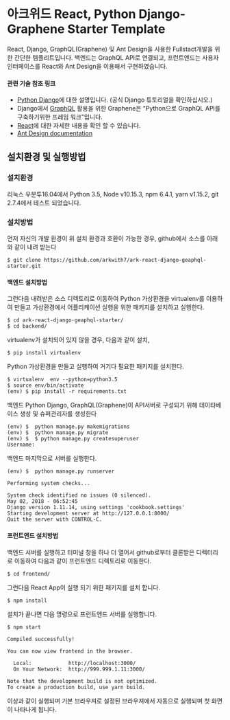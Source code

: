 # 아크위드 React, Python Django-Graphene Starter Template

React, Django, GraphQL(Graphene) 및 Ant Design을 사용한 Fullstact개발을 위한 간단한 템플리트입니다. 백엔드는 GraphQL API로 연결되고, 프런트엔드는 사용자 인터페이스를 React와 Ant Design을 이용해서 구현하였습니다.

#### 관련 기슬 참조 링크

* [Python Django](https://docs.djangoproject.com/en/2.0/intro/tutorial01/)에 대한 설명입니다. (공식 Django 튜토리얼을 확인하십시오.)
* Django에서 [GraphQL](https://www.howtographql.com/basics/0-introduction/) 활용을 위한 Graphene은 "Python으로 GraphQL API를 구축하기위한 프레임 워크"입니다.
* [React](https://reactjs.org/tutorial/tutorial.html)에 대한 자세한 내용을 확인 할 수 있습니다.
* [Ant Design documentation](https://ant.design/docs/react/introduce) 

## 설치환경 및 실행방법

### 설치환경
리눅스 우분투16.04에서 Python 3.5, Node v10.15.3, npm 6.4.1, yarn v1.15.2, git 2.7.4에서 테스트 되었습니다. 

### 설치방법
먼저 자신의 개발 환경이 위 설치 환경과 호환이 가능한 경우, github에서 소스를 아래와 같이 내려 받는다
```
$ git clone https://github.com/arkwith7/ark-react-django-geaphql-starter.git
```
#### 백엔드 설치방법
그런다음 내려받은 소스 디렉토리로 이동하여 Python 가상환경을 virtualenv를 이용하여 만들고 가상환경에서 어플리케이션 실행을 위한 패키지를 설치하고 실행한다.
```
$ cd ark-react-django-geaphql-starter/ 
$ cd backend/
```
virtualenv가 설치되어 있지 않을 경우, 다음과 같이 설치,
```
$ pip install virtualenv 
```
Python 가상환경을 만들고 실행하여 거기다 필요한 패키지를 설치한다.
```
$ virtualenv  env --python=python3.5
$ source env/bin/activate
(env) $ pip install -r requirements.txt
```
백엔드 Python Django, GraphQL(Graphene)이 API서버로 구성되기 위해 데이타베이스 생성 및 슈퍼관리자를 생성한다
```
(env) $  python manage.py makemigrations
(env) $  python manage.py migrate
(env) $  $ python manage.py createsuperuser
Username:
```
백엔드 마지막으로 서버를 실행한다.
```
(env) $  python manage.py runserver

Performing system checks...

System check identified no issues (0 silenced).
May 02, 2018 - 06:52:45
Django version 1.11.14, using settings 'cookbook.settings'
Starting development server at http://127.0.0.1:8000/
Quit the server with CONTROL-C.
```

#### 프런트엔드 설치방법
백엔드 서버를 실행하고 터미널 창을 하나 더 열어서 github로부터 클론받은 디렉터리로 이동하여 다음과 같이 프런트엔드 디렉토리로 이동한다.
```
$ cd frontend/
```
그런다음 React App이 실행 되기 위한 패키지를 설치 합니다.
```
$ npm install
```
설치가 끝나면 다음 명령으로 프런트엔드 서버를 실행합니다.
```
$ npm start

Compiled successfully!

You can now view frontend in the browser.

  Local:            http://localhost:3000/
  On Your Network:  http://999.999.1.11:3000/

Note that the development build is not optimized.
To create a production build, use yarn build.
```
이상과 같이 실행되며 기본 브라우져로 설정된 브라우져에서 자동으로 실행되며 첫 화면이 나타나게 됩니다.

